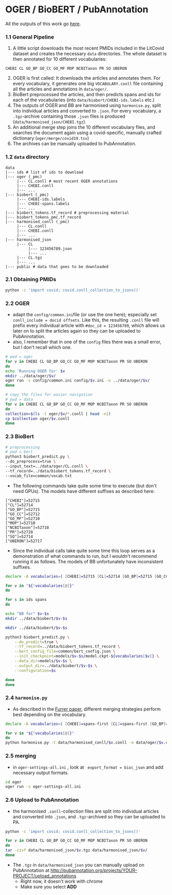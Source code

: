 # OGER / BioBERT / PubAnnotation

All the outputs of this work go [here](https://pub.cl.uzh.ch/projects/COVID19/).

### 1.1 General Pipeline

1. A little  script downloads the most recent PMIDs included in the LitCovid dataset and creates the necessary `data` directories. The whole dataset is then annotated for 10 different vocabularies:

```
CHEBI CL GO_BP GO_CC GO_MF MOP NCBITaxon PR SO UBERON
```

2. OGER is first called: It downloads the articles and annotates them. For every vocabulary, it generates one big `VOCABULARY.conll` file containing all the articles and annotations in `data/oger/`. 
3. BioBert preprocessed the articles, and then predicts spans and ids for each of the vocabularies (into `data/biobert/CHEBI-ids.labels` etc.)
4. The outputs of OGER and BB are harmonised using `harmonise.py`, split into individual articles and converted to `.json`. For every vocabulary, a `.tgz`-archive containing those `.json` files is produced (`data/harmonised_json/CHEBI.tgz`).
5. An additional merge step joins the 10 different vocabulary files, and searches the document again using a covid-specific, manually crafted dictionary (`oger/merge/covid19.tsv`)
6. The archives can be manually uploaded to PubAnnotation.

### 1.2 `data` directory

```
data
|--- ids # list of ids to download
|--- oger (_pmc)
     |--- CL.conll # most recent OGER annotations
     |--- CHEBI.conll
     |--- ...
|--- biobert (_pmc)
     |--- CHEBI-ids.labels
     |--- CHEBI-spans.labels
     |--- ...
|--- biobert_tokens.tf_record # preprocessing material
|--- biobert_tokens_pmc.tf_record
|--- harmonised_conll (_pmc)
     |--- CL.conll
     |--- CHEBI.conll
     |--- ...
|--- harmonised_json
     |--- CL
          |--- 123456789.json
          |--- ...
     |--- CL.tgz
     |--- ...
|--- public # data that goes to be downloaded 
```

### 2.1 Obtaining PMIDs

```bash
python -c 'import covid; covid.conll_collection_to_jsons()'
```

### 2.2 OGER

* adapt the `config/common.ini`file (or use the one here); especially set `conll_include = docid offsets`. Like this, the resulting `.conll` file will prefix every individual article with `#doc_id = 123456789`, which allows us later on to split the articles again so they can be uploaded to PubAnnotation.
* also, I remember that in one of the `config` files there was a small error, but I don't recall which one.

```bash
# pwd = oger
for v in CHEBI CL GO_BP GO_CC GO_MF MOP NCBITaxon PR SO UBERON
do
echo 'Running OGER for' $v
mkdir ../data/oger/$v/
oger run -s config/common.ini config/$v.ini -o ../data/oger/$v/
done
```

```bash
# copy the files for easier navigation
# pwd = data
for v in CHEBI CL GO_BP GO_CC GO_MF MOP NCBITaxon PR SO UBERON
do
collection=$(ls -t oger/$v/*.conll | head -n1)
cp $collection oger/$v.conll
done
```

### 2.3 BioBert

```bash
# preprocessing
# pwd = bert
python3 biobert_predict.py \
--do_preprocess=true \
--input_text=../data/oger/CL.conll \
--tf_record=../data/biobert_tokens.tf_record \
--vocab_file=common/vocab.txt
```

* The following commands take quite some time to execute (but don't need GPUs). The models have different suffixes as described here:

```
["CHEBI"]=52715 
["CL"]=52714 
["GO_BP"]=52715 
["GO_CC"]=52712 
["GO_MF"]=52710 
["MOP"]=52710 
["NCBITaxon"]=52710 
["PR"]=52720 
["SO"]=52714 
["UBERON"]=52717
```

* Since the individual calls take quite some time this loop serves as a demonstration of what commands to run, but I wouldn't recommend running it as follows. The models of BB unfortunately have inconsistent suffixes.

```bash
declare -A vocabularies=( [CHEBI]=52715 [CL]=52714 [GO_BP]=52715 [GO_CC]=52712 [GO_MF]=52710 [MOP]=52710 [NCBITaxon]=52710 [PR]=52720 [SO]=52714 [UBERON]=52717 )

for v in "${!vocabularies[@]}"
do

for s in ids spans
do

echo "BB for" $v-$s
mkdir ../data/biobert/$v-$s

mkdir ../data/biobert/$v-$s

python3 biobert_predict.py \
	--do_predict=true \
	--tf_record=../data/biobert_tokens.tf_record \
	--bert_config_file=common/bert_config.json \
	--init_checkpoint=models/$v-$s/model.ckpt-${vocabularies[$v]} \
	--data_dir=models/$v-$s \
	--output_dir=../data/biobert/$v-$s \
	--configuration=$s

done
done 
```

### 2.4 `harmonise.py`

* As described in the [Furrer paper](https://arxiv.org/pdf/2003.07424.pdf), different merging strategies perform best depending on the vocabulary.  

```bash
declare -A vocabularies=( [CHEBI]=spans-first [CL]=spans-first [GO_BP]=spans-first [GO_CC]=spans-first [GO_MF]=spans-first [MOP]=spans-first [NCBITaxon]=ids-first [PR]=spans-only [SO]=spans-first [UBERON]=spans-first )

for v in "${!vocabularies[@]}"
do
python harmonise.py -t data/harmonised_conll/$v.conll -o data/oger/$v.conll -b data/biobert_tokens/collection.tokens -i data/biobert/$v-ids.labels -s data/biobert/$v-spans.labels -m ${vocabularies[$v]}
```
### 2.5 merging

* in `oger-settings-all.ini` , look at ` export_format = bioc_json` and add necessary output formats.

```bash
cd oger
oger run -s oger-settings-all.ini
```

### 2.6 Upload to PubAnnotation

* the harmonised `.conll`-collection files are split into individual articles and converted into `.json`, and `.tgz`-archived so they can be uploaded to PA.

```bash
python -c 'import covid; covid.conll_collection_to_jsons()'
```

```bash
for v in CHEBI CL GO_BP GO_CC GO_MF MOP NCBITaxon PR SO UBERON
do
tar -czvf data/harmonised_json/$v.tgz data/harmonised_json/$v/
done
```

* The `.tgz` in `data/harmonised_json` you can manually upload on PubAnnotation at http://pubannotation.org/projects/YOUR-PROJECT/upload_annotations
  * Right now, it doesn't work with chrome
  * Make sure you select **ADD**
